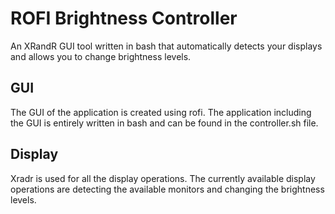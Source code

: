 # ROFI Brightness Controller
An XRandR GUI tool written in bash that automatically detects your displays and allows you to change brightness levels.

## GUI
The GUI of the application is created using rofi. The application including the GUI is entirely written in bash and can be found in the controller.sh file.

## Display
Xradr is used for all the display operations. The currently available display operations are detecting the available monitors and changing the brightness levels.

